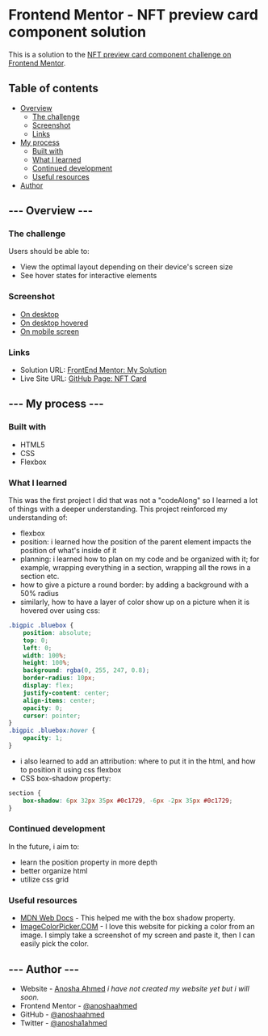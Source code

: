 # Frontend Mentor - NFT preview card component solution
This is a solution to the [NFT preview card component challenge on Frontend Mentor](https://www.frontendmentor.io/challenges/nft-preview-card-component-SbdUL_w0U).

## Table of contents

- [Overview](#overview)
  - [The challenge](#the-challenge)
  - [Screenshot](#screenshot)
  - [Links](#links)
- [My process](#my-process)
  - [Built with](#built-with)
  - [What I learned](#what-i-learned)
  - [Continued development](#continued-development)
  - [Useful resources](#useful-resources)
- [Author](#author)



## --- Overview ---

### The challenge
Users should be able to:
- View the optimal layout depending on their device's screen size
- See hover states for interactive elements

### Screenshot
- [On desktop](solution-screenshots/desktop_screenshot.jpg)
- [On desktop hovered](solution-screenshots/desktop_focused_screenshot.jpg)
- [On mobile screen](solution-screenshots/mobile_screenshot.jpg)

### Links
- Solution URL: [FrontEnd Mentor: My Solution](https://www.frontendmentor.io/solutions/nft-card-component-solution-using-flexbox-F8Dt9QZse)
- Live Site URL: [GitHub Page: NFT Card](https://anoshaahmed.github.io/fem-nft-card/)


## --- My process ---

### Built with
- HTML5
- CSS
- Flexbox

### What I learned
This was the first project I did that was not a "codeAlong" so I learned a lot of things with a deeper understanding. This project reinforced my understanding of:
- flexbox
- position: i learned how the position of the parent element impacts the position of what's inside of it
- planning: i learned how to plan on my code and be organized with it; for example, wrapping everything in a section, wrapping all the rows in a section etc.
- how to give a picture a round border: by adding a background with a 50% radius
- similarly, how to have a layer of color show up on a picture when it is hovered over using css:
```css
.bigpic .bluebox {
    position: absolute;
    top: 0;
    left: 0;
    width: 100%;
    height: 100%;
    background: rgba(0, 255, 247, 0.8);
    border-radius: 10px;
    display: flex;
    justify-content: center;
    align-items: center;
    opacity: 0;
    cursor: pointer;
}
.bigpic .bluebox:hover {
    opacity: 1;
}
```
- i also learned to add an attribution: where to put it in the html, and how to position it using css flexbox
- CSS box-shadow property:
```css
section {
    box-shadow: 6px 32px 35px #0c1729, -6px -2px 35px #0c1729;
}
```

### Continued development
In the future, i aim to:
- learn the position property in more depth
- better organize html
- utilize css grid

### Useful resources
- [MDN Web Docs](https://developer.mozilla.org/en-US/docs/Web/CSS/box-shadow) - This helped me with the box shadow property.
- [ImageColorPicker.COM](https://imagecolorpicker.com/) - I love this website for picking a color from an image. I simply take a screenshot of my screen and paste it, then I can easily pick the color.


## --- Author ---
- Website - [Anosha Ahmed](https://www.anoshaahmed.com) *i have not created my website yet but i will soon.*
- Frontend Mentor - [@anoshaahmed](https://www.frontendmentor.io/profile/anoshaahmed)
- GitHub - [@anoshaahmed](https://github.com/anoshaahmed)
- Twitter - [@anosha1ahmed](https://www.twitter.com/anosha1ahmed)
